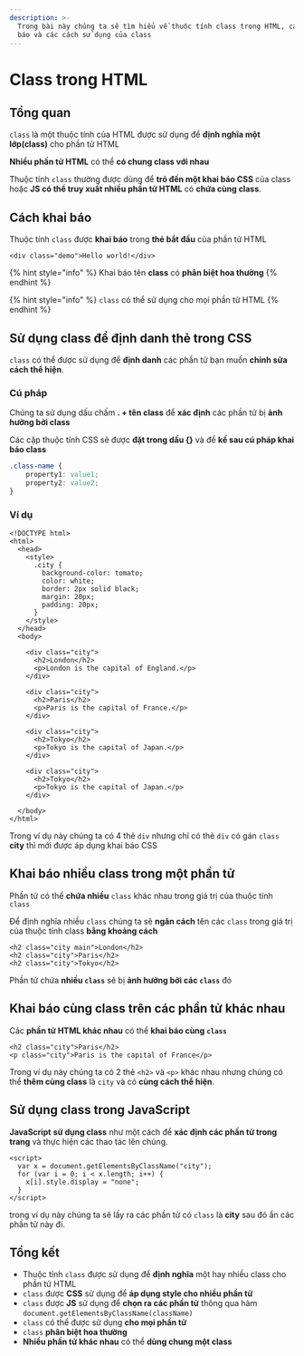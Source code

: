 ```yaml
---
description: >-
  Trong bài này chúng ta sẽ tìm hiểu về thuộc tính class trong HTML, cách khai
  báo và các cách sử dụng của class
---
```


# Class trong HTML

## Tổng quan

`class` là một thuộc tính của HTML được sử dụng để **định nghĩa một lớp(class)** cho phần tử HTML&#x20;

**Nhiều phần tử HTML** có thể **có chung class với nhau**

Thuộc tính `class` thường được dùng để **trỏ đến một khai báo CSS** của class hoặc **JS có thể truy xuất nhiều phần tử HTML** có **chứa cùng class**.&#x20;

## Cách khai báo

Thuộc tính `class` được **khai báo** trong **thẻ bắt đầu** của phần tử HTML

```markup
<div class="demo">Hello world!</div>
```

{% hint style="info" %}
Khai báo tên **class** có **phân biệt hoa thường**
{% endhint %}

{% hint style="info" %}
`class` có thể sử dụng cho mọi phần tử HTML
{% endhint %}

## Sử dụng class để định danh thẻ trong CSS

`class` có thể được sử dụng để **định danh** các phần tử bạn muốn **chỉnh sửa cách thể hiện**.

### Cú pháp

Chúng ta sử dụng dấu chấm **. + tên class** để **xác định** các phần tử bị **ảnh hưởng bởi class**&#x20;

Các cặp thuộc tính CSS sẽ được **đặt trong dấu {}** và để **kế sau cú pháp khai báo class**&#x20;

```css
.class-name {
    property1: value1;
    property2: value2;
}
```

### Ví dụ

```markup
<!DOCTYPE html>
<html>
  <head>
    <style>
      .city {
        background-color: tomato;
        color: white;
        border: 2px solid black;
        margin: 20px;
        padding: 20px;
      }
    </style>
  </head>
  <body>
  
    <div class="city">
      <h2>London</h2>
      <p>London is the capital of England.</p>
    </div>
    
    <div class="city">
      <h2>Paris</h2>
      <p>Paris is the capital of France.</p>
    </div>
    
    <div class="city">
      <h2>Tokyo</h2>
      <p>Tokyo is the capital of Japan.</p>
    </div>
    
    <div class="city">
      <h2>Tokyo</h2>
      <p>Tokyo is the capital of Japan.</p>
    </div>
  
  </body>
</html>
```

Trong ví dụ này chúng ta có 4 thẻ `div` nhưng chỉ có thẻ `div` có gán `class` **city** thì mới được áp dụng khai báo CSS

## Khai báo nhiều class trong một phần tử

Phần tử có thể **chứa nhiều** `class` khác nhau trong giá trị của thuộc tính `class`

Để định nghĩa nhiều `class` chúng ta sẽ **ngăn cách** tên các `class` trong giá trị của thuộc tính class **bằng khoảng cách**

```markup
<h2 class="city main">London</h2>
<h2 class="city">Paris</h2>
<h2 class="city">Tokyo</h2>
```

Phần tử chứa **nhiều `class`** sẽ bị **ảnh hưởng bởi các `class`** đó

## Khai báo cùng class trên các phần tử khác nhau

Các **phần tử HTML khác nhau** có thể **khai báo cùng `class`**

```markup
<h2 class="city">Paris</h2>
<p class="city">Paris is the capital of France</p>
```

Trong ví dụ này chúng ta có 2 thẻ `<h2>` và `<p>` khác nhau nhưng chúng có thể **thêm cùng class** là `city` và có **cùng cách thể hiện**.

## Sử dụng class trong JavaScript

**JavaScript** **sử dụng class** như một cách để **xác định các phần tử trong trang** và thực hiện các thao tác lên chúng.

```markup
<script>
  var x = document.getElementsByClassName("city");
  for (var i = 0; i < x.length; i++) {
    x[i].style.display = "none";
  }
</script>
```

trong ví dụ này chúng ta sẽ lấy ra các phần tử có `class` là **city** sau đó ẩn các phần tử này đi.

## Tổng kết

* Thuộc tính `class` được sử dụng để **định nghĩa** một hay nhiều class cho phần tử HTML
* `class` được **CSS** sử dụng để **áp dụng style cho nhiều phần tử**&#x20;
* `class` được **JS** sử dụng để **chọn ra các phần tử** thông qua hàm `document.getElementsByClassName(className)`
* `class` có thể được sử dụng **cho mọi phần tử**
* `class` **phân biệt hoa thường**
* **Nhiều phần tử khác nhau** có thể **dùng chung một class**
